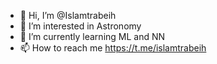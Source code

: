 - 👋 Hi, I’m @Islamtrabeih
- 👀 I’m interested in Astronomy
- 🌱 I’m currently learning ML and NN
- 📫 How to reach me https://t.me/islamtrabeih
<!---
Islamtrabeih/Islamtrabeih is a ✨ special ✨ repository because its `README.md` (this file) appears on your GitHub profile.
You can click the Preview link to take a look at your changes.
--->

